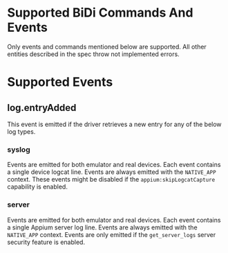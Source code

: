 # Supported BiDi Commands And Events

Only events and commands mentioned below are supported.
All other entities described in the spec throw not implemented errors.

# Supported Events

## log.entryAdded

This event is emitted if the driver retrieves a new entry for any of the below log types.

### syslog

Events are emitted for both emulator and real devices. Each event contains a single device logcat line.
Events are always emitted with the `NATIVE_APP` context.
These events might be disabled if the `appium:skipLogcatCapture` capability is enabled.

### server

Events are emitted for both emulator and real devices. Each event contains a single Appium server log line.
Events are always emitted with the `NATIVE_APP` context.
Events are only emitted if the `get_server_logs` server security feature is enabled.
